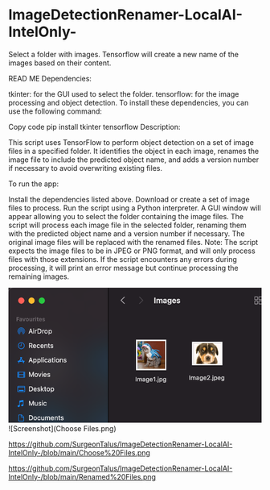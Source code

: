 # ImageDetectionRenamer-LocalAI-IntelOnly-
Select a folder with images. Tensorflow will create a new name of the images based on their content. 

READ ME
Dependencies:

tkinter: for the GUI used to select the folder.
tensorflow: for the image processing and object detection.
To install these dependencies, you can use the following command:

Copy code
pip install tkinter tensorflow
Description:

This script uses TensorFlow to perform object detection on a set of image files in a specified folder. It identifies the object in each image, renames the image file to include the predicted object name, and adds a version number if necessary to avoid overwriting existing files.

To run the app:

Install the dependencies listed above.
Download or create a set of image files to process.
Run the script using a Python interpreter.
A GUI window will appear allowing you to select the folder containing the image files.
The script will process each image file in the selected folder, renaming them with the predicted object name and a version number if necessary.
The original image files will be replaced with the renamed files.
Note: The script expects the image files to be in JPEG or PNG format, and will only process files with those extensions. If the script encounters any errors during processing, it will print an error message but continue processing the remaining images.

![Screenshot](Choose%20Files.png)
![Screenshot](Choose Files.png)

https://github.com/SurgeonTalus/ImageDetectionRenamer-LocalAI-IntelOnly-/blob/main/Choose%20Files.png

https://github.com/SurgeonTalus/ImageDetectionRenamer-LocalAI-IntelOnly-/blob/main/Renamed%20Files.png
